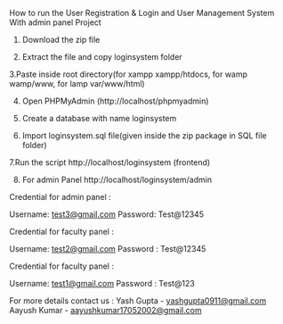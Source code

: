 How to run the User Registration & Login and User Management System With admin panel Project

1. Download the  zip file

2. Extract the file and copy loginsystem folder

3.Paste inside root directory(for xampp xampp/htdocs, for wamp wamp/www, for lamp var/www/html)

4. Open PHPMyAdmin (http://localhost/phpmyadmin)

5. Create a database with name loginsystem

6. Import loginsystem.sql file(given inside the zip package in SQL file folder)

7.Run the script http://localhost/loginsystem (frontend)

8. For admin Panel http://localhost/loginsystem/admin

Credential for admin panel :

Username: test3@gmail.com
Password: Test@12345

Credential for faculty panel : 

Username: test2@gmail.com
Password : Test@12345

Credential for faculty panel : 

Username: test1@gmail.com
Password : Test@123

For more details contact us :
Yash Gupta - yashgupta0911@gmail.com
Aayush Kumar - aayushkumar17052002@gmail.com
